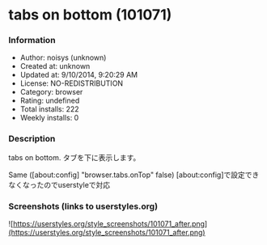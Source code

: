 # tabs on bottom (101071)

### Information
- Author: noisys (unknown)
- Created at: unknown
- Updated at: 9/10/2014, 9:20:29 AM
- License: NO-REDISTRIBUTION
- Category: browser
- Rating: undefined
- Total installs: 222
- Weekly installs: 0


### Description
tabs on bottom.
タブを下に表示します。

Same ([about:config] "browser.tabs.onTop" false)
[about:config]で設定できなくなったのでuserstyleで対応


### Screenshots (links to userstyles.org)
![https://userstyles.org/style_screenshots/101071_after.png](https://userstyles.org/style_screenshots/101071_after.png)


